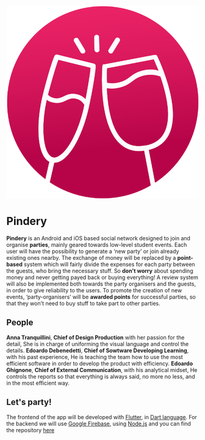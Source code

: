 <p align="center">
  <img src="https://raw.githubusercontent.com/AEEooTo/pindery/gh-pages/images/logo.png"/>
</p>

# Pindery

**Pindery** is an Android and iOS based social network designed to join and organise **parties**, mainly geared towards low-level student events.
Each user will have the possibility to generate a ‘new party’ or join already existing ones nearby.
The exchange of money will be replaced by a **point-based** system which will fairly divide the expenses for each party between the guests, who bring the necessary stuff. So **don't worry** about spending money and never getting payed back or buying everything!
A review system will also be implemented both towards the party organisers and the guests, in order to give reliability to the users.
To promote the creation of new events, ‘party-organisers’ will be **awarded points** for successful parties, so that they won't need to buy stuff to take part to other parties.

## People
**Anna Tranquillini**, **Chief of Design Production** with her passion for the detail, She is in charge of uniforming the visual language and control the details.
**Edoardo Debenedetti**, **Chief of Sowtware Developing Learning**, with his past experience, He is teaching the team how to use the most efficient software in order to develop the product with efficiency.
**Edoardo Ghignone**, **Chief of External Communication**, with his analytical midset, He controls the reports so that everything is always said, no more no less, and in the most efficient way.


## Let's party!

The frontend of the app will be developed with [Flutter](https://flutter.io), in [Dart language](https://dartlang.org).
For the backend we will use [Google Firebase](https://firebase.google.com), using [Node.js](https://nodejs.org) and you can find the repository [here](https://github.com/AEEooTo/pindery-backend)
